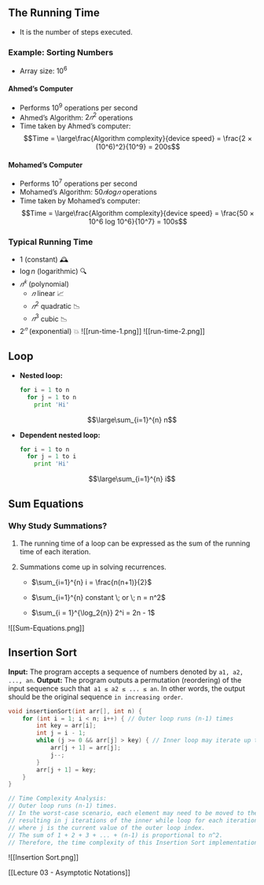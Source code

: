 ## The Running Time
- It is the number of steps executed.

### Example: Sorting Numbers
- Array size: $10^6$

#### Ahmed’s Computer
- Performs $10^9$ operations per second
- Ahmed’s Algorithm: $2𝑛^2$ operations
- Time taken by Ahmed’s computer: 
  $$Time = \large\frac{Algorithm complexity}{device speed} = \frac{2 × (10^6)^2}{10^9} = 200s$$

#### Mohamed’s Computer
- Performs $10^7$ operations per second
- Mohamed’s Algorithm: $50𝑛log𝑛$ operations
- Time taken by Mohamed’s computer: 
  $$Time = \large\frac{Algorithm complexity}{device speed} = \frac{50 × 10^6 log 10^6}{10^7} = 100s$$
### Typical Running Time
- 1 (constant) 🕰️
- $\log{n}$ (logarithmic) 🔍
- $𝑛^𝑘$ (polynomial)
  - $𝑛$ linear 📈
  - $𝑛^2$ quadratic 📉
  - $𝑛^3$ cubic 📉
- $2^𝑛$ (exponential) 💥
![[run-time-1.png]]
![[run-time-2.png]]
## Loop
  - **Nested loop:**
    ```python
    for i = 1 to n
      for j = 1 to n
        print 'Hi'
	```
$$\large\sum_{i=1}^{n} n$$
  - **Dependent nested loop:**
    ```python
    for i = 1 to n
      for j = 1 to i
        print 'Hi'
    ```
$$\large\sum_{i=1}^{n} i$$
## Sum Equations
### Why Study Summations?

1. The running time of a loop can be expressed as the sum of the running time of each iteration.
2. Summations come up in solving recurrences.

	- $\sum_{i=1}^{n} i = \frac{n(n+1)}{2}$
	
	- $\sum_{i=1}^{n} constant \; or \; n = n^2$
	
	- $\sum_{i = 1}^{\log_2{n}} 2^i = 2n - 1$

![[Sum-Equations.png]]
## Insertion Sort

**Input:**  The program accepts a sequence of numbers denoted by `a1, a2, ..., an`.
**Output:** The program outputs a permutation (reordering) of the input sequence such that` a1 ≤ a2 ≤ ... ≤ an`. In other words, the output should be the original sequence `in increasing order`.

```c++
void insertionSort(int arr[], int n) {
    for (int i = 1; i < n; i++) { // Outer loop runs (n-1) times
        int key = arr[i];
        int j = i - 1;
        while (j >= 0 && arr[j] > key) { // Inner loop may iterate up to j times
            arr[j + 1] = arr[j];
            j--;
        }
        arr[j + 1] = key;
    }
}

// Time Complexity Analysis:
// Outer loop runs (n-1) times.
// In the worst-case scenario, each element may need to be moved to the beginning of the array,
// resulting in j iterations of the inner while loop for each iteration of the outer loop,
// where j is the current value of the outer loop index.
// The sum of 1 + 2 + 3 + ... + (n-1) is proportional to n^2.
// Therefore, the time complexity of this Insertion Sort implementation is O(n^2) in the worst-case scenario.
```

![[Insertion Sort.png]]

[[Lecture 03 - Asymptotic Notations]]
